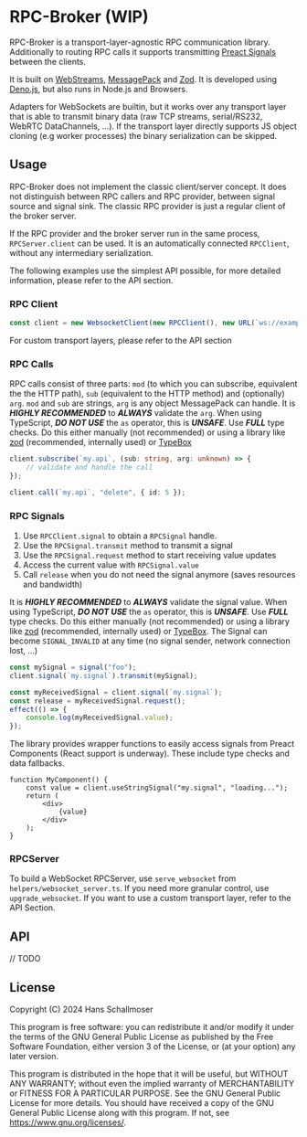 # RPC-Broker (WIP)

RPC-Broker is a transport-layer-agnostic RPC communication library. Additionally to routing RPC calls it supports
transmitting [Preact Signals](https://github.com/preactjs/signals) between the clients.

It is built on [WebStreams](https://developer.mozilla.org/en-US/docs/Web/API/Streams_API),
[MessagePack](https://msgpack.org/) and [Zod](https://zod.dev/). It is developed using [Deno.js](https://deno.com/), but
also runs in Node.js and Browsers.

Adapters for WebSockets are builtin, but it works over any transport layer that is able to transmit binary data (raw TCP
streams, serial/RS232, WebRTC DataChannels, ...). If the transport layer directly supports JS object cloning (e.g worker
processes) the binary serialization can be skipped.

## Usage

RPC-Broker does not implement the classic client/server concept. It does not distinguish between RPC callers and RPC
provider, between signal source and signal sink. The classic RPC provider is just a regular client of the broker server.

If the RPC provider and the broker server run in the same process, `RPCServer.client` can be used. It is an
automatically connected `RPCClient`, without any intermediary serialization.

The following examples use the simplest API possible, for more detailed information, please refer to the API section.

### RPC Client

```ts
const client = new WebsocketClient(new RPCClient(), new URL(`ws://example.com/socket`));
```

For custom transport layers, please refer to the API section

### RPC Calls

RPC calls consist of three parts: `mod` (to which you can subscribe, equivalent the the HTTP path), `sub` (equivalent to
the HTTP method) and (optionally) `arg`. `mod` and `sub` are strings, `arg` is any object MessagePack can handle. It is
_**HIGHLY RECOMMENDED**_ to _**ALWAYS**_ validate the `arg`. When using TypeScript, _**DO NOT USE**_ the `as` operator,
this is _**UNSAFE**_. Use _**FULL**_ type checks. Do this either manually (not recommended) or using a library like
[zod](https://zod.dev/) (recommended, internally used) or [TypeBox](https://github.com/sinclairzx81/typebox)

```ts
client.subscribe(`my.api`, (sub: string, arg: unknown) => {
    // validate and handle the call
});

client.call(`my.api`, "delete", { id: 5 });
```

### RPC Signals

1. Use `RPCClient.signal` to obtain a `RPCSignal` handle.
2. Use the `RPCSignal.transmit` method to transmit a signal
3. Use the `RPCSignal.request` method to start receiving value updates
4. Access the current value with `RPCSignal.value`
5. Call `release` when you do not need the signal anymore (saves resources and bandwidth)

It is _**HIGHLY RECOMMENDED**_ to _**ALWAYS**_ validate the signal value. When using TypeScript, _**DO NOT USE**_ the
`as` operator, this is _**UNSAFE**_. Use _**FULL**_ type checks. Do this either manually (not recommended) or using a
library like [zod](https://zod.dev/) (recommended, internally used) or
[TypeBox](https://github.com/sinclairzx81/typebox). The Signal can become `SIGNAL_INVALID` at any time (no signal
sender, network connection lost, ...)

```ts
const mySignal = signal("foo");
client.signal(`my.signal`).transmit(mySignal);

const myReceivedSignal = client.signal(`my.signal`);
const release = myReceivedSignal.request();
effect(() => {
    console.log(myReceivedSignal.value);
});
```

The library provides wrapper functions to easily access signals from Preact Components (React support is underway).
These include type checks and data fallbacks.

```tsx
function MyComponent() {
    const value = client.useStringSignal("my.signal", "loading...");
    return (
        <div>
            {value}
        </div>
    );
}
```

### RPCServer

To build a WebSocket RPCServer, use `serve_websocket` from `helpers/websocket_server.ts`. If you need more granular
control, use `upgrade_websocket`. If you want to use a custom transport layer, refer to the API Section.

## API

// TODO

## License

Copyright (C) 2024 Hans Schallmoser

This program is free software: you can redistribute it and/or modify it under the terms of the GNU General Public
License as published by the Free Software Foundation, either version 3 of the License, or (at your option) any later
version.

This program is distributed in the hope that it will be useful, but WITHOUT ANY WARRANTY; without even the implied
warranty of MERCHANTABILITY or FITNESS FOR A PARTICULAR PURPOSE. See the GNU General Public License for more details.
You should have received a copy of the GNU General Public License along with this program. If not, see
<https://www.gnu.org/licenses/>.
